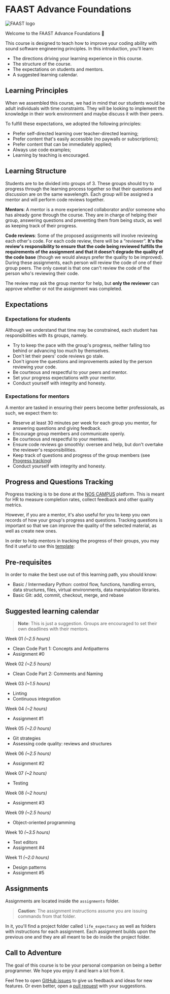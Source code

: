 # FAAST Advance Foundations

![FAAST logo](/images/FAAST_preto.png)

Welcome to the FAAST Advance Foundations 🎉

This course is designed to teach how to improve your coding ability with sound software engineering principles. In this introduction, you'll learn:

- The directions driving your learning experience in this course.
- The structure of the course.
- The expectations on students and mentors.
- A suggested learning calendar.

## Learning Principles

When we assembled this course, we had in mind that our students would be adult individuals with time constraints. They will be looking to implement the knowledge in their work environment and maybe discuss it with their peers.

To fulfill these expectations, we adopted the following principles:

- Prefer self-directed learning over teacher-directed learning;
- Prefer content that's easily accessible (no paywalls or subscriptions);
- Prefer content that can be immediately applied;
- Always use code examples;
- Learning by teaching is encouraged.

## Learning Structure

Students are to be divided into groups of 3. These groups should try to progress through the learning process together so that their questions and discussion are on the same wavelength. Each group will be assigned a mentor and will perform code reviews together.

**Mentors**: A mentor is a more experienced collaborator and/or someone who has already gone through the course. They are in charge of helping their group, answering questions and preventing them from being stuck, as well as keeping track of their progress.

**Code reviews**: Some of the proposed assignments will involve reviewing each other's code. For each code review, there will be a “reviewer”. **It's the review's responsibility to ensure that the code being reviewed fulfills the requirements of the assignment and that it doesn't degrade the quality of the code base** (though we would always prefer the quality to be improved). During these assignments, each person will review the code of one of their group peers. The only caveat is that one can't review the code of the person who's reviewing their code.

The review may ask the group mentor for help, but **only the reviewer** can approve whether or not the assignment was completed.

## Expectations

### Expectations for students

Although we understand that time may be constrained, each student has responsibilities with its groups, namely.

- Try to keep the pace with the group's progress, neither falling too behind or advancing too much by themselves.
- Don't let their peers' code reviews go stale.
- Don't ignore the questions and improvements asked by the person reviewing your code.
- Be courteous and respectful  to your peers and mentor.
- Set your progress expectations with your mentor.
- Conduct yourself with integrity and honesty.

### Expectations for mentors

A mentor are tasked in ensuring their peers become better professionals, as such, we expect them to:

- Reserve at least 30 minutes per week for each group you mentor, for answering questions and giving feedback.
- Encourage group members and communicate openly.
- Be courteous and respectful to your mentees.
- Ensure code reviews go smoothly: oversee and help, but don't overtake the reviewer's responsibilities.
- Keep track of questions and progress of the group members (see [Progress tracking](#progress-and-questions-tracking))
- Conduct yourself with integrity and honesty.

## Progress and Questions Tracking

Progress tracking is to be done at the [NOS CAMPUS](https://nos.csod.com/ui/lms-learning-details/app/curriculum/ce07176b-63a4-4833-bffa-f183ac07239a) platform. This is meant for HR to measure completion rates, collect feedback and other quality metrics.

However, if you are a mentor, it's also useful for you to keep you own records of how your group's progress and questions. Tracking questions is important so that we can improve the quality of the selected material, as well as create new ones.

In order to help mentors in tracking the progress of their groups, you may find it useful to use this [template](./references/questions_and_tracking_template.xlsx):

## Pre-requisites

In order to make the best use out of this learning path, you should know:

- Basic / Intermediary Python: control flow, functions, handling errors, data structures, files, virtual environments, data manipulation libraries.
- Basic Git: add, commit, checkout, merge, and rebase

## Suggested learning calendar

> **Note**: This is just a suggestion. Groups are encouraged to set their own deadlines with their mentors.

Week 01 _(~2.5 hours)_

- Clean Code Part 1: Concepts and Antipatterns
- Assignment #0

Week 02 _(~2.5 hours)_

- Clean Code Part 2: Comments and Naming

Week 03 _(~1.5 hours)_

- Linting
- Continuous integration

Week 04 _(~2 hours)_

- Assignment #1

Week 05 _(~2.0 hours)_

- Git strategies
- Assessing code quality: reviews and structures

Week 06 _(~2.5 hours)_

- Assignment #2

Week 07 _(~2 hours)_

- Testing

Week 08 _(~2 hours)_

- Assignment #3

Week 09 _(~2.5 hours)_

- Object-oriented programming

Week 10 _(~3.5 hours)_

- Text editors
- Assignment #4

Week 11 _(~2.0 hours)_

- Design patterns
- Assignment #5

## Assignments

Assignments are located inside the `assignments` folder.

> **Caution**: The assignment instructions assume you are issuing commands from that folder.

In it, you'll find a project folder called `life_expectancy` as well as folders with instructions for each assignment. Each assignment builds upon the previous one and they are all meant to be do inside the project folder.

## Call to Adventure

The goal of this course is to be your personal companion on being a better programmer. We hope you enjoy it and learn a lot from it.

Feel free to open [GitHub issues](https://github.com/nosportugal/faast-foundations/issues) to give us feedback and ideas for new features. Or even better, open a [pull request](https://github.com/nosportugal/faast-foundations/pulls) with your suggestions.
